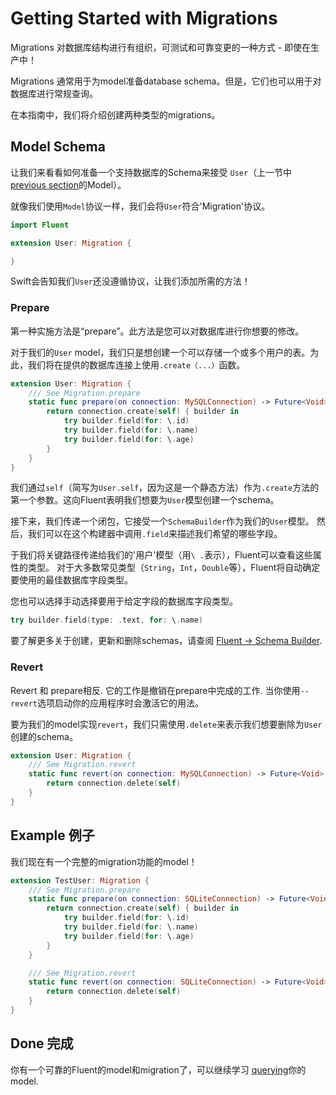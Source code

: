 # Getting Started with Migrations

Migrations 对数据库结构进行有组织，可测试和可靠变更的一种方式 - 即使在生产中！

Migrations 通常用于为model准备database schema。但是，它们也可以用于对数据库进行常规查询。

在本指南中，我们将介绍创建两种类型的migrations。 

## Model Schema

让我们来看看如何准备一个支持数据库的Schema来接受 
`User`（上一节中[previous section](models.md)的Model）。

就像我们使用`Model`协议一样，我们会将`User`符合'Migration'协议。

```swift
import Fluent

extension User: Migration {

}
```

Swift会告知我们`User`还没遵循协议，让我们添加所需的方法！

### Prepare

第一种实施方法是“prepare”。此方法是您可以对数据库进行你想要的修改。

 对于我们的`User` model，我们只是想创建一个可以存储一个或多个用户的表。为此，我们将在提供的数据库连接上使用`.create（...）`函数。

```swift
extension User: Migration {
    /// See Migration.prepare
    static func prepare(on connection: MySQLConnection) -> Future<Void> {
        return connection.create(self) { builder in
            try builder.field(for: \.id)
            try builder.field(for: \.name)
            try builder.field(for: \.age)
        }
    }
}
```

我们通过`self`（简写为`User.self`，因为这是一个静态方法）作为`.create`方法的第一个参数。这向Fluent表明我们想要为`User`模型创建一个schema。

接下来，我们传递一个闭包，它接受一个`SchemaBuilder`作为我们的`User`模型。 然后，我们可以在这个构建器中调用`.field`来描述我们希望的哪些字段。

于我们将关键路径传递给我们的'用户'模型（用`\ .`表示），Fluent可以查看这些属性的类型。
对于大多数常见类型（`String`，`Int`，`Double`等），Fluent将自动确定要使用的最佳数据库字段类型。

您也可以选择手动选择要用于给定字段的数据库字段类型。

```swift
try builder.field(type: .text, for: \.name)
```

要了解更多关于创建，更新和删除schemas，请查阅 [Fluent &rarr; Schema Builder](../schema-builder).

### Revert

Revert 和 prepare相反. 它的工作是撤销在prepare中完成的工作. 当你使用`--revert`选项启动你的应用程序时会激活它的用法。 

要为我们的model实现`revert`，我们只需使用`.delete`来表示我们想要删除为`User`创建的schema。

```swift
extension User: Migration {
    /// See Migration.revert
    static func revert(on connection: MySQLConnection) -> Future<Void> {
        return connection.delete(self)
    }
}
```

## Example 例子

我们现在有一个完整的migration功能的model！

```swift
extension TestUser: Migration {
    /// See Migration.prepare
    static func prepare(on connection: SQLiteConnection) -> Future<Void> {
        return connection.create(self) { builder in
            try builder.field(for: \.id)
            try builder.field(for: \.name)
            try builder.field(for: \.age)
        }
    }

    /// See Migration.revert
    static func revert(on connection: SQLiteConnection) -> Future<Void> {
        return connection.delete(self)
    }
}
```

## Done 完成

你有一个可靠的Fluent的model和migration了，可以继续学习 [querying](querying.md)你的model. 